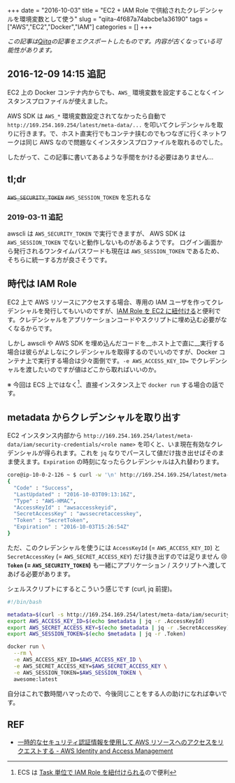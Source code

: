 +++ 
date = "2016-10-03"
title = "EC2 + IAM Role で供給されたクレデンシャルを環境変数として使う"
slug = "qiita-4f687a74abcbe1a36190" 
tags = ["AWS","EC2","Docker","IAM"]
categories = []
+++

*この記事は[Qiita](https://qiita.com/dtan4/items/4f687a74abcbe1a36190)の記事をエクスポートしたものです。内容が古くなっている可能性があります。*

## 2016-12-09 14:15 追記

EC2 上の Docker コンテナ内からでも、`AWS_` 環境変数を設定することなくインスタンスプロファイルが使えました。

AWS SDK は `AWS_*` 環境変数設定されてなかったら自動で `http://169.254.169.254/latest/meta-data/...` を叩いてクレデンシャルを取りに行きます。で、ホスト直実行でもコンテナ挟むのでもつなぎに行くネットワークは同じ AWS なので問題なくインスタンスプロファイルを取れるのでした。

したがって、この記事に書いてあるような手間をかける必要はありません…

## tl;dr

~~`AWS_SECURITY_TOKEN`~~ `AWS_SESSION_TOKEN` を忘れるな

### 2019-03-11 追記

awscli は `AWS_SECURITY_TOKEN` で実行できますが、 AWS SDK は `AWS_SESSION_TOKEN` でないと動作しないものがあるようです。
ログイン画面から発行されるワンタイムパスワードも現在は `AWS_SESSION_TOKEN` であるため、そちらに統一する方が良さそうです。

## 時代は IAM Role

EC2 上で AWS リソースにアクセスする場合、専用の IAM ユーザを作ってクレデンシャルを発行してもいいのですが、[IAM Role を EC2 に紐付ける](http://docs.aws.amazon.com/ja_jp/AWSEC2/latest/UserGuide/iam-roles-for-amazon-ec2.html)と便利です。クレデンシャルをアプリケーションコードやスクリプトに埋め込む必要がなくなるからです。

しかし awscli や AWS SDK を埋め込んだコードを__ホスト上で直に__実行する場合は彼らがよしなにクレデンシャルを取得するのでいいのですが、Docker コンテナ上で実行する場合は少々面倒です。`-e AWS_ACCESS_KEY_ID=` でクレデンシャルを渡したいのですが値はどこから取ればいいのか。

※ 今回は ECS 上ではなく[^1]、直接インスタンス上で `docker run` する場合の話です。

## metadata からクレデンシャルを取り出す

EC2 インスタンス内部から `http://169.254.169.254/latest/meta-data/iam/security-credentials/<role name>` を叩くと、いま現在有効なクレデンシャルが得られます。これを `jq` なりでパースして値だけ抜き出せばそのまま使えます。`Expiration` の時刻になったらクレデンシャルは入れ替わります。

```bash
core@ip-10-0-2-126 ~ $ curl -w '\n' http://169.254.169.254/latest/meta-data/iam/security-credentials/<role name>
{
  "Code" : "Success",
  "LastUpdated" : "2016-10-03T09:13:16Z",
  "Type" : "AWS-HMAC",
  "AccessKeyId" : "awsaccesskeyid",
  "SecretAccessKey" : "awssecretaccesskey",
  "Token" : "SecretToken",
  "Expiration" : "2016-10-03T15:26:54Z"
}
```

ただ、このクレデンシャルを使うには `AccessKeyId` (= `AWS_ACCESS_KEY_ID`) と `SecretAccessKey` (= `AWS_SECRET_ACCESS_KEY`) だけ抜き出すのでは足りません :cry: __`Token` (= `AWS_SECURITY_TOKEN`)__ も一緒にアプリケーション / スクリプトへ渡してあげる必要があります。

シェルスクリプトにするとこういう感じです (curl, jq 前提)。

```bash
#!/bin/bash

metadata=$(curl -s http://169.254.169.254/latest/meta-data/iam/security-credentials/<role name>/)
export AWS_ACCESS_KEY_ID=$(echo $metadata | jq -r .AccessKeyId)
export AWS_SECRET_ACCESS_KEY=$(echo $metadata | jq -r .SecretAccessKey)
export AWS_SESSION_TOKEN=$(echo $metadata | jq -r .Token)

docker run \
  --rm \
  -e AWS_ACCESS_KEY_ID=$AWS_ACCESS_KEY_ID \
  -e AWS_SECRET_ACCESS_KEY=$AWS_SECRET_ACCESS_KEY \
  -e AWS_SESSION_TOKEN=$AWS_SESSION_TOKEN \
  awesome:latest
```

自分はこれで数時間ハマったので、今後同じことをする人の助けになれば幸いです。

[^1]: ECS は [Task 単位で IAM Role を紐付けられる](http://docs.aws.amazon.com/ja_jp/AmazonECS/latest/developerguide/task-iam-roles.html)ので便利

## REF
- [一時的なセキュリティ認証情報を使用して AWS リソースへのアクセスをリクエストする - AWS Identity and Access Management](http://docs.aws.amazon.com/ja_jp/IAM/latest/UserGuide/id_credentials_temp_use-resources.html#using-temp-creds-sdk-cli)
